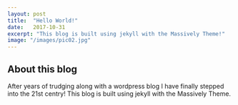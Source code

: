 ```yaml
---
layout: post
title:  "Hello World!"
date:   2017-10-31
excerpt: "This blog is built using jekyll with the Massively Theme!"
image: "/images/pic02.jpg"
---
```


## About this blog

After years of trudging along with a wordpress blog I have finally stepped into the 21st centry! This blog is built using jekyll with the Massively Theme.